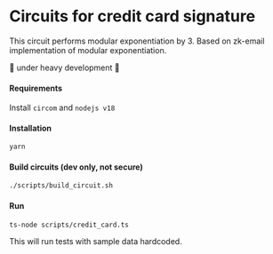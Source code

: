 # Circuits for credit card signature

This circuit performs modular exponentiation by 3. Based on zk-email implementation of modular exponentiation.

🚧 under heavy development 🚧

#### Requirements

Install `circom` and `nodejs v18`

#### Installation

```bash
yarn
```

#### Build circuits (dev only, not secure)

```bash
./scripts/build_circuit.sh
```

#### Run

```bash
ts-node scripts/credit_card.ts
```

This will run tests with sample data hardcoded.

